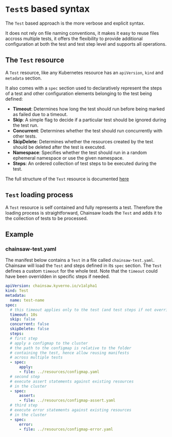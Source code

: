 # `Test`s based syntax

The `Test` based approach is the more verbose and explicit syntax.

It does not rely on file naming conventions, it makes it easy to reuse files accross multiple tests, it offers the flexibility to provide additional configuration at both the test and test step level and supports all operations.

## The `Test` resource

A `Test` resource, like any Kubernetes resource has an `apiVersion`, `kind` and `metadata` section.

It also comes with a `spec` section used to declaratively represent the steps of a test and other configuration elements belonging to the test being defined:

- **Timeout**: Determines how long the test should run before being marked as failed due to a timeout.
- **Skip**: A simple flag to decide if a particular test should be ignored during the test run.
- **Concurrent**: Determines whether the test should run concurrently with other tests.
- **SkipDelete**: Determines whether the resources created by the test should be deleted after the test is executed.
- **Namespace**: Specifies whether the test should run in a random ephemeral namespace or use the given namespace.
- **Steps**: An ordered collection of test steps to be executed during the test.

The full structure of the `Test` resource is documented [here](../apis/chainsaw.v1alpha1.md#chainsaw-kyverno-io-v1alpha1-Test)

## `Test` loading process

A `Test` resource is self contained and fully represents a test.
Therefore the loading process is straightforward, Chainsaw loads the `Test` and adds it to the collection of tests to be processed.

## Example

### chainsaw-test.yaml

The manifest below contains a `Test` in a file called `chainsaw-test.yaml`.
Chainsaw will load the `Test` and steps defined in its `spec` section.
The `Test` defines a custom `timeout` for the whole test.
Note that the `timeout` could have been overridden in specific steps if needed.

```yaml
apiVersion: chainsaw.kyverno.io/v1alpha1
kind: Test
metadata:
  name: test-name
spec:
  # this timeout applies only to the test (and test steps if not overridden)
  timeout: 10s
  skip: false
  concurrent: false
  skipDelete: false
  steps:
  # first step
  # apply a configmap to the cluster
  # the path to the configmap is relative to the folder
  # containing the test, hence allow reusing manifests
  # across multiple tests
  - spec:
      apply:
      - file: ../resources/configmap.yaml
  # second step
  # execute assert statements against existing resources
  # in the cluster
  - spec:
      assert:
      - file: ../resources/configmap-assert.yaml
  # third step
  # execute error statements against existing resources
  # in the cluster
  - spec:
      error:
      - file: ../resources/configmap-error.yaml
```

